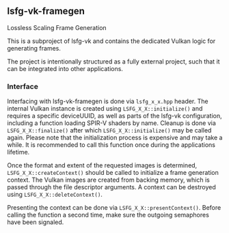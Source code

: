 ## lsfg-vk-framegen
Lossless Scaling Frame Generation

This is a subproject of lsfg-vk and contains the dedicated Vulkan logic for generating frames.

The project is intentionally structured as a fully external project, such that it can be integrated into other applications.

### Interface

Interfacing with lsfg-vk-framegen is done via `lsfg_x_x.hpp` header. The internal Vulkan instance is created using `LSFG_X_X::initialize()` and requires a specific deviceUUID, as well as parts of the lsfg-vk configuration, including a function loading SPIR-V shaders by name. Cleanup is done via `LSFG_X_X::finalize()` after which `LSFG_X_X::initialize()` may be called again. Please note that the initialization process is expensive and may take a while. It is recommended to call this function once during the applications lifetime.

Once the format and extent of the requested images is determined, `LSFG_X_X::createContext()` should be called to initialize a frame generation context. The Vulkan images are created from backing memory, which is passed through the file descriptor arguments. A context can be destroyed using `LSFG_X_X::deleteContext()`.

Presenting the context can be done via `LSFG_X_X::presentContext()`. Before calling the function a second time, make sure the outgoing semaphores have been signaled.
